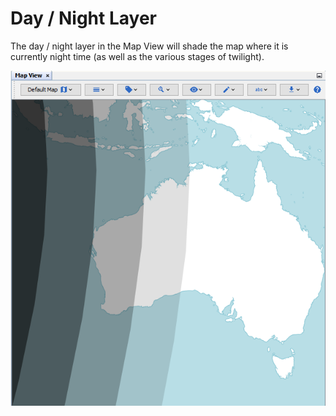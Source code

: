 # Day / Night Layer

The day / night layer in the Map View will shade the map where it is
currently night time (as well as the various stages of twilight).

<div style="text-align: center">

![Day/Night Layer](resources/MapLayersDayNight.png)

</div>
